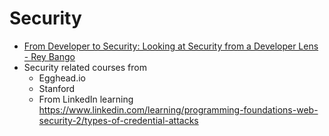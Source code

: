 # Security

- [From Developer to Security: Looking at Security from a Developer Lens - Rey Bango](https://www.youtube.com/watch?v=v8Oq-WKxsr8&list=PLKWDDWZ_ETtCzvLD-RG8UkVtrjlSSvBS2&index=9)
- Security related courses from
  - Egghead.io
  - Stanford
  - From LinkedIn learning https://www.linkedin.com/learning/programming-foundations-web-security-2/types-of-credential-attacks
